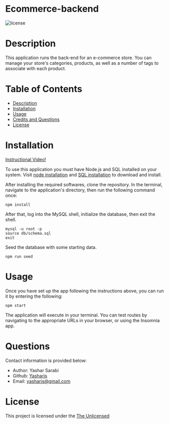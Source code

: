 # Ecommerce-backend

![license](https://img.shields.io/badge/License-The_unlicense-blue)

# Description

This application runs the back-end for an e-commerce store. You can manage your store's categories, products, as well as a number of tags to associate with each product.

# Table of Contents
- [Description](#Description)
- [Installation](#Installation)
- [Usage](#Usage)
- [Credits and Questions](#Credits)
- [License](#License)

# Installation
[Instructional Video!](https://)

To use this application you must have Node.js and SQL installed on your system. Visit [node installation](https://nodejs.org/en/download/) and [SQL installation](https://dev.mysql.com/downloads/mysql/) to download and install.

After installing the required softwares, clone the repository. In the terminal, navigate to the application's directory, then run the following command once:
```
npm install
```

After that, log into the MySQL shell, initialize the database, then exit the shell.
```
mysql -u root -p
source db/schema.sql
exit
```
Seed the database with some starting data.
```
npm run seed
```

# Usage
Once you have set up the app following the instructions above, you can run it by entering the following:
```
npm start
```
The application will execute in your terminal. You can test routes by navigating to the appropriate URLs in your browser, or using the Insomnia app.


# Questions 

Contact information is provided below:
* Author: Yashar Sarabi
* Github: [Yasharjs](https://github.com/yasharjs)
* Email: yasharjs@gmail.com

# License
This project is licensed under the [The Unlicensed](https://choosealicense.com/licenses/unlicense/)
